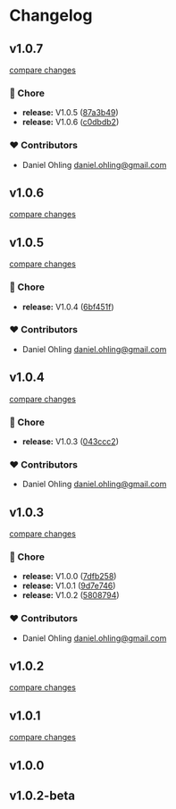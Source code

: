 # Changelog


## v1.0.7

[compare changes](https://github.com/dwaysweden/mba-auth/compare/v1.0.5...v1.0.7)

### 🏡 Chore

- **release:** V1.0.5 ([87a3b49](https://github.com/dwaysweden/mba-auth/commit/87a3b49))
- **release:** V1.0.6 ([c0dbdb2](https://github.com/dwaysweden/mba-auth/commit/c0dbdb2))

### ❤️ Contributors

- Daniel Ohling <daniel.ohling@gmail.com>

## v1.0.6

[compare changes](https://github.com/dwaysweden/mba-auth/compare/v1.0.5...v1.0.6)

## v1.0.5

[compare changes](https://github.com/dwaysweden/mba-auth/compare/v1.0.4...v1.0.5)

### 🏡 Chore

- **release:** V1.0.4 ([6bf451f](https://github.com/dwaysweden/mba-auth/commit/6bf451f))

### ❤️ Contributors

- Daniel Ohling <daniel.ohling@gmail.com>

## v1.0.4

[compare changes](https://github.com/dwaysweden/mba-auth/compare/v1.0.3...v1.0.4)

### 🏡 Chore

- **release:** V1.0.3 ([043ccc2](https://github.com/dwaysweden/mba-auth/commit/043ccc2))

### ❤️ Contributors

- Daniel Ohling <daniel.ohling@gmail.com>

## v1.0.3

[compare changes](https://github.com/dwaysweden/mba-auth/compare/v1.0.0...v1.0.3)

### 🏡 Chore

- **release:** V1.0.0 ([7dfb258](https://github.com/dwaysweden/mba-auth/commit/7dfb258))
- **release:** V1.0.1 ([9d7e746](https://github.com/dwaysweden/mba-auth/commit/9d7e746))
- **release:** V1.0.2 ([5808794](https://github.com/dwaysweden/mba-auth/commit/5808794))

### ❤️ Contributors

- Daniel Ohling <daniel.ohling@gmail.com>

## v1.0.2

[compare changes](https://github.com/dwaysweden/mba-auth/compare/v1.0.1...v1.0.2)

## v1.0.1

[compare changes](https://github.com/dwaysweden/mba-auth/compare/v1.0.0...v1.0.1)

## v1.0.0

## v1.0.2-beta

